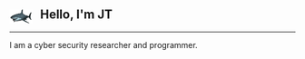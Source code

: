 <p>
  <img src="shark.gif" alt="Logo" width="40" style="vertical-align:middle; margin-right:10px;">
  <strong style="font-size: 1.5em;">Hello, I'm JT</strong>
</p>


---
I am a cyber security researcher and programmer.

<!--
**jtsteinbach/jtsteinbach** is a ✨ _special_ ✨ repository because its `README.md` (this file) appears on your GitHub profile.

Here are some ideas to get you started:

- 🔭 I’m currently working on ...
- 🌱 I’m currently learning ...
- 👯 I’m looking to collaborate on ...
- 🤔 I’m looking for help with ...
- 💬 Ask me about ...
- 📫 How to reach me: ...
- 😄 Pronouns: ...
- ⚡ Fun fact: ...
-->
